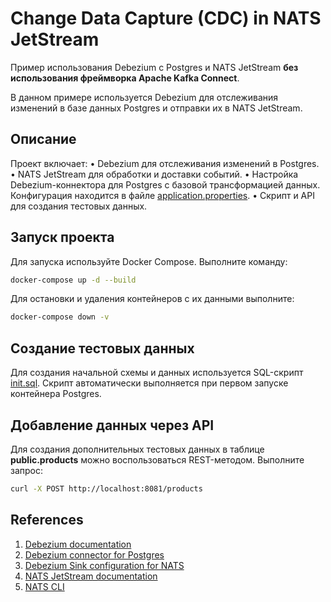 # Change Data Capture (CDC) in NATS JetStream

Пример использования Debezium с Postgres и NATS JetStream **без использования фреймворка Apache Kafka Connect**.

В данном примере используется Debezium для отслеживания изменений в базе данных Postgres и отправки их в NATS JetStream.

## Описание

Проект включает:
• Debezium для отслеживания изменений в Postgres.
• NATS JetStream для обработки и доставки событий.
• Настройка Debezium-коннектора для Postgres с базовой трансформацией данных. Конфигурация находится в
файле [application.properties](debezium/application.properties).
• Скрипт и API для создания тестовых данных.

## Запуск проекта

Для запуска используйте Docker Compose. Выполните команду:

```bash
docker-compose up -d --build
```

Для остановки и удаления контейнеров с их данными выполните:

```bash
docker-compose down -v
```

## Создание тестовых данных

Для создания начальной схемы и данных используется SQL-скрипт [init.sql](postgres/init.sql). Скрипт автоматически
выполняется при первом запуске контейнера Postgres.

## Добавление данных через API

Для создания дополнительных тестовых данных в таблице **public.products** можно воспользоваться REST-методом. Выполните
запрос:

```bash
curl -X POST http://localhost:8081/products
```

## References

1) [Debezium documentation](https://debezium.io/documentation/reference/stable/index.html)
2) [Debezium connector for Postgres](https://debezium.io/documentation/reference/stable/connectors/postgresql.html)
3) [Debezium Sink configuration for NATS](https://debezium.io/documentation/reference/stable/operations/debezium-server.html#_nats_jetstream)
4) [NATS JetStream documentation](https://docs.nats.io/nats-concepts/jetstream/streams)
5) [NATS CLI](https://docs.nats.io/using-nats/nats-tools/nats_cli)